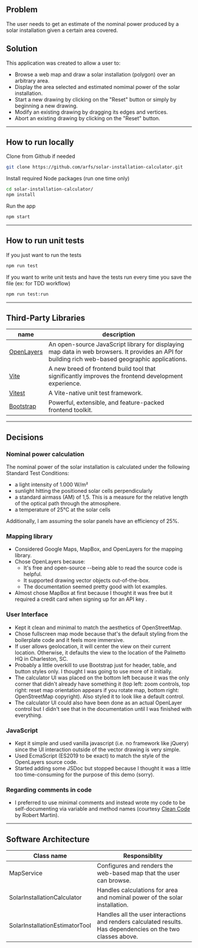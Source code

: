 ## Problem

The user needs to get an estimate of the nominal power produced by a solar installation given a certain area covered.


## Solution 

This application was created to allow a user to:

- Browse a web map and draw a solar installation (polygon) over an arbitrary area.
- Display the area selected and estimated nomimal power of the solar installation.
- Start a new drawing by clicking on the "Reset" button or simply by beginning a new drawing.
- Modify an existing drawing by dragging its edges and vertices.
- Abort an existing drawing by clicking on the "Reset" button.

---

## How to run locally

Clone from Github if needed

```bash
git clone https://github.com/arfs/solar-installation-calculator.git
```

Install required Node packages (run one time only)

```bash
cd solar-installation-calculator/
npm install
```

Run the app

```bash
npm start
```

---

## How to run unit tests

If you just want to run the tests 

```bash
npm run test
```

If you want to write unit tests and have the tests run every time you save the file (ex: for TDD workflow)

```bash
npm run test:run
```

---

## Third-Party Libraries

|name|description|
|-|-|
|[OpenLayers](https://openlayers.org/)|An open-source JavaScript library for displaying map data in web browsers. It provides an API for building rich web-based geographic applications.|
|[Vite](https://vitejs.dev/)|A new breed of frontend build tool that significantly improves the frontend development experience.|
|[Vitest](https://vitest.dev/)|A Vite-native unit test framework.|
|[Bootstrap](https://getbootstrap.com/)|Powerful, extensible, and feature-packed frontend toolkit.|

---

## Decisions

### Nominal power calculation

The nominal power of the solar installation is calculated under the following Standard Test Conditions:

- a light intensity of 1.000 W/m²
- sunlight hitting the positioned solar cells perpendicularly
- a standard airmass (AM) of 1,5. This is a measure for the relative length of the optical path through the atmosphere.
- a temperature of 25°C at the solar cells

Additionally, I am assuming the solar panels have an efficiency of 25%.

###  Mapping library

- Considered Google Maps, MapBox, and OpenLayers for the mapping library.
- Chose OpenLayers because:
    - It's free and open-source --being able to read the source code is helpful.
    - It supported drawing vector objects out-of-the-box.
    - The documentation seemed pretty good with lot examples.
- Almost chose MapBox at first because I thought it was free but it required a credit card when signing up for an API key
.
###  User Interface

- Kept it clean and minimal to match the aesthetics of OpenStreetMap.
- Chose fullscreen map mode because that's the default styling from the boilerplate code and it feels more immersive.
- If user allows geolocation, it will center the view on their current location. Otherwise, it defaults the view to the location of the Palmetto HQ in Charleston, SC.
- Probably a little overkill to use Bootstrap just for header, table, and button styles only. I thought I was going to use more of it initially.
- The calculator UI was placed on the bottom left because it was the only corner that didn't already have something it (top left: zoom controls, top right: reset map orientation appears if you rotate map, bottom  right: OpenStreetMap copyright). Also styled it to look like a default control.
- The calculator UI could also have been done as an actual OpenLayer control but I didn't see that in the documentation until I was finished with everything.


###  JavaScript

- Kept it simple and used vanilla javascript (i.e. no framework like jQuery) since the UI interaction outside of the vector drawing is very simple.
- Used EcmaScript (ES2019 to be exact) to match the style of the OpenLayers source code.
- Started adding some JSDoc but stopped because I thought it was a little too time-consuming for the purpose of this demo (sorry).

### Regarding comments in code
- I preferred to use minimal comments and instead wrote my code to be self-documenting via variable and method names (courtesy [Clean Code](https://www.amazon.com/Clean-Code-Handbook-Software-Craftsmanship-ebook/dp/B001GSTOAM/ref=sr_1_1?crid=KHNRYAIFS3V3&keywords=clean+code&qid=1663741317&sprefix=clean+cod%2Caps%2C256&sr=8-1) by Robert Martin).

---

## Software Architecture

|Class name|Responsiblity|
|-|-|
|MapService|Configures and renders the web-based map that the user can browse.|
|SolarInstallationCalculator|Handles calculations for area and nominal power of the solar installation.|
|SolarInstallationEstimatorTool|Handles all the user interactions and renders calculated results. Has dependencies on the two classes above.|